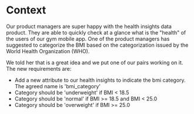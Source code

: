 # Context

Our product managers are super happy with the health insights data product. They are able to quickly check at a glance what is the "health" of the users of our gym mobile app. One of the product managers has suggested to categorize the BMI based on the categorization issued by the World Health Organization (WHO).

We told her that is a great idea and we put one of our pairs working on it. The new requirements are:

- Add a new attribute to our health insights to indicate the bmi category. The agreed name is 'bmi_category'
- Category should be 'underweight' if BMI < 18.5
- Category should be 'normal' if BMI >= 18.5 and BMI < 25.0
- Category should be 'overweight' if BMI >= 25.0
